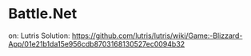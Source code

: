 # Battle.Net
on: Lutris Solution: https://github.com/lutris/lutris/wiki/Game:-Blizzard-App/01e21b1da15e956cdb8703168130527ec0094b32
